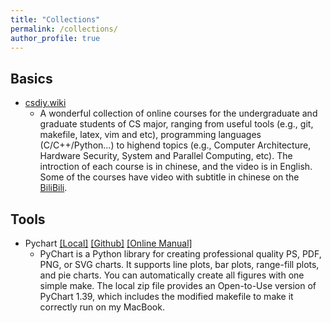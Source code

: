 ```yaml
---
title: "Collections"
permalink: /collections/
author_profile: true
---
```


## Basics

+ [csdiy.wiki](https://csdiy.wiki) 
	- A wonderful collection of online courses for the undergraduate and graduate students of CS major, ranging from useful tools (e.g., git, makefile, latex, vim and etc), programming languages (C/C++/Python...) to highend topics (e.g., Computer Architecture, Hardware Security, System and Parallel Computing, etc). The introction of each course is in chinese, and the video is in English. Some of the courses have video with subtitle in chinese on the [BiliBili](https://www.bilibili.com).

## Tools

+ Pychart [[Local]](../files/PyChart1.39-OpenToUse.zip) [[Github]](https://github.com/jfpla/PyChart) [[Online Manual]](https://lost-contact.mit.edu/afs/cs.wisc.edu/unsup/pychart-1.32/doc/html/index.html)
	- PyChart is a Python library for creating professional quality PS, PDF, PNG, or SVG charts. It supports line plots, bar plots, range-fill plots, and pie charts. You can automatically create all figures with one simple make. The local zip file provides an Open-to-Use version of PyChart 1.39, which includes the modified makefile to make it correctly run on my MacBook. 
